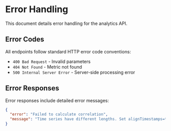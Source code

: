 # Error Handling

This document details error handling for the analytics API.

## Error Codes

All endpoints follow standard HTTP error code conventions:

- `400 Bad Request` - Invalid parameters
- `404 Not Found` - Metric not found
- `500 Internal Server Error` - Server-side processing error

## Error Responses

Error responses include detailed error messages:

```json
{
  "error": "Failed to calculate correlation",
  "message": "Time series have different lengths. Set alignTimestamps=true to handle unequal series lengths."
}
```